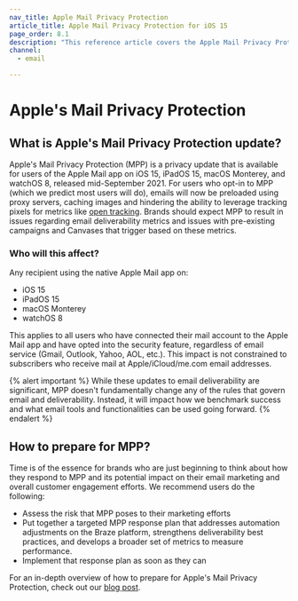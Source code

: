 ```yaml
---
nav_title: Apple Mail Privacy Protection
article_title: Apple Mail Privacy Protection for iOS 15
page_order: 8.1
description: "This reference article covers the Apple Mail Privacy Protection privacy update, who will be affected by it, and some next steps to prepare for the feature."
channel:
  - email

---
```


# Apple's Mail Privacy Protection

## What is Apple's Mail Privacy Protection update?

Apple's Mail Privacy Protection (MPP) is a privacy update that is available for users of the Apple Mail app on iOS 15, iPadOS 15, macOS Monterey, and watchOS 8, released mid-September 2021. For users who opt-in to MPP (which we predict most users will do), emails will now be preloaded using proxy servers, caching images and hindering the ability to leverage tracking pixels for metrics like [open tracking]({{site.baseurl}}/user_guide/administrative/app_settings/manage_app_group/email_settings/#email-open-tracking-pixel). Brands should expect MPP to result in issues regarding email deliverability metrics and issues with pre-existing campaigns and Canvases that trigger based on these metrics.

### Who will this affect?

Any recipient using the native Apple Mail app on:

- iOS 15
- iPadOS 15
- macOS Monterey
- watchOS 8

This applies to all users who have connected their mail account to the Apple Mail app and have opted into the security feature, regardless of email service (Gmail, Outlook, Yahoo, AOL, etc.). This impact is not constrained to subscribers who receive mail at Apple/iCloud/me.com email addresses.

{% alert important %}
While these updates to email deliverability are significant, MPP doesn't fundamentally change any of the rules that govern email and deliverability. Instead, it will impact how we benchmark success and what email tools and functionalities can be used going forward.
{% endalert %} 

## How to prepare for MPP?

Time is of the essence for brands who are just beginning to think about how they respond to MPP and its potential impact on their email marketing and overall customer engagement efforts. We recommend users do the following:

- Assess the risk that MPP poses to their marketing efforts
- Put together a targeted MPP response plan that addresses automation adjustments on the Braze platform, strengthens deliverability best practices, and develops a broader set of metrics to measure performance.
- Implement that response plan as soon as they can

For an in-depth overview of how to prepare for Apple's Mail Privacy Protection, check out our [blog post](https://www.braze.com/resources/articles/apple-mail-privacy-protection-how-to-prepare). 
